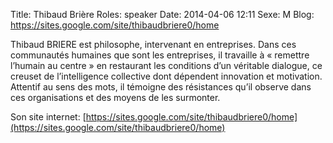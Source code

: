 Title: Thibaud Brière
Roles: speaker
Date: 2014-04-06 12:11
Sexe: M
Blog: https://sites.google.com/site/thibaudbriere0/home

Thibaud BRIERE est philosophe, intervenant en entreprises. Dans ces communautés humaines que sont les entreprises, il travaille à « remettre l’humain au centre » en restaurant les conditions d’un véritable dialogue, ce creuset de l’intelligence collective dont dépendent innovation et motivation. Attentif au sens des mots, il témoigne des résistances qu’il observe dans ces organisations et des moyens de les surmonter.

Son site internet: [https://sites.google.com/site/thibaudbriere0/home](https://sites.google.com/site/thibaudbriere0/home)
